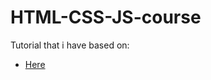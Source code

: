 # HTML-CSS-JS-course

Tutorial that i have based on:
+ [Here](https://www.youtube.com/playlist?list=PLJubkp8BnTJtjPikTnv8JoYWKFjUu7bRH)
